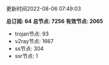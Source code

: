 更新时间2022-08-06 07:49:03

**总订阅: 64**
**总节点: 7256**
**有效节点: 2065**
- trojan节点: 93
- v2ray节点: 1667
- ss节点: 304
- ssr节点: 1
